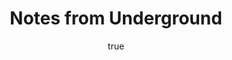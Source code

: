 ---
title: "Notes from Underground"
bookCover: "/assets/book-covers/notes-from-underground.jpg"
slug: "notes-from-underground"
bookAuthor: "Dostoyevski"
rating: 10
amazonLink: ""
author:
  name: Rico Trebeljahr
  picture: "/assets/blog/profile.jpeg"
---